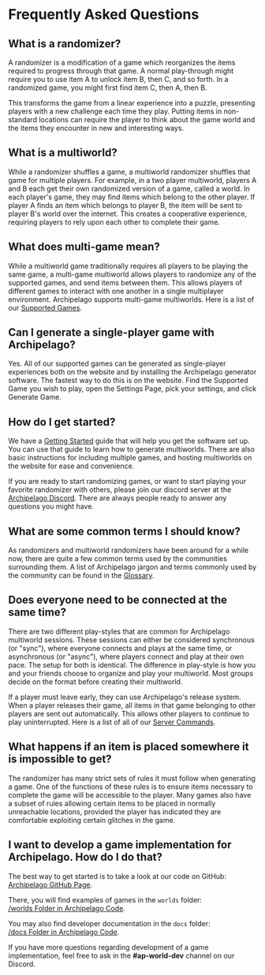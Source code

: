 # Frequently Asked Questions

## What is a randomizer?

A randomizer is a modification of a game which reorganizes the items required to progress through that game. A
normal play-through might require you to use item A to unlock item B, then C, and so forth. In a randomized
game, you might first find item C, then A, then B.

This transforms the game from a linear experience into a puzzle, presenting players with a new challenge each time they
play. Putting items in non-standard locations can require the player to think about the game world and the items they
encounter in new and interesting ways.

## What is a multiworld?

While a randomizer shuffles a game, a multiworld randomizer shuffles that game for multiple players. For example, in a
two player multiworld, players A and B each get their own randomized version of a game, called a world. In each
player's game, they may find items which belong to the other player. If player A finds an item which belongs to
player B, the item will be sent to player B's world over the internet. This creates a cooperative experience, requiring
players to rely upon each other to complete their game.

## What does multi-game mean?

While a multiworld game traditionally requires all players to be playing the same game, a multi-game multiworld allows
players to randomize any of the supported games, and send items between them. This allows players of different
games to interact with one another in a single multiplayer environment.  Archipelago supports multi-game multiworlds.
Here is a list of our [Supported Games](https://archipelago.gg/games).

## Can I generate a single-player game with Archipelago?

Yes. All of our supported games can be generated as single-player experiences both on the website and by installing 
the Archipelago generator software. The fastest way to do this is on the website. Find the Supported Game you wish to
play, open the Settings Page, pick your settings, and click Generate Game.

## How do I get started?

We have a [Getting Started](https://archipelago.gg/tutorial/Archipelago/setup/en) guide that will help you get the
software set up. You can use that guide to learn how to generate multiworlds. There are also basic instructions for
including multiple games, and hosting multiworlds on the website for ease and convenience.

If you are ready to start randomizing games, or want to start playing your favorite randomizer with others, please join
our discord server at the [Archipelago Discord](https://discord.gg/8Z65BR2). There are always people ready to answer
any questions you might have.

## What are some common terms I should know?

As randomizers and multiworld randomizers have been around for a while now, there are quite a few common terms used
by the communities surrounding them. A list of Archipelago jargon and terms commonly used by the community can be
found in the [Glossary](/glossary/en).

## Does everyone need to be connected at the same time?

There are two different play-styles that are common for Archipelago multiworld sessions. These sessions can either
be considered synchronous (or "sync"), where everyone connects and plays at the same time, or asynchronous (or "async"),
where players connect and play at their own pace. The setup for both is identical. The difference in play-style is how
you and your friends choose to organize and play your multiworld. Most groups decide on the format before creating
their multiworld.

If a player must leave early, they can use Archipelago's release system. When a player releases their game, all items
in that game belonging to other players are sent out automatically. This allows other players to continue to play
uninterrupted. Here is a list of all of our [Server Commands](https://archipelago.gg/tutorial/Archipelago/commands/en).

## What happens if an item is placed somewhere it is impossible to get?

The randomizer has many strict sets of rules it must follow when generating a game. One of the functions of these rules
is to ensure items necessary to complete the game will be accessible to the player. Many games also have a subset of
rules allowing certain items to be placed in normally unreachable locations, provided the player has indicated they are
comfortable exploiting certain glitches in the game.

## I want to develop a game implementation for Archipelago. How do I do that?

The best way to get started is to take a look at our code on GitHub:  
[Archipelago GitHub Page](https://github.com/ArchipelagoMW/Archipelago).

There, you will find examples of games in the `worlds` folder:  
[/worlds Folder in Archipelago Code](https://github.com/ArchipelagoMW/Archipelago/tree/main/worlds).

You may also find developer documentation in the `docs` folder:  
[/docs Folder in Archipelago Code](https://github.com/ArchipelagoMW/Archipelago/tree/main/docs).

If you have more questions regarding development of a game implementation, feel free to ask in the **#ap-world-dev** 
channel on our Discord.
